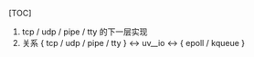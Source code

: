 [TOC]
1. tcp / udp / pipe / tty 的下一层实现
2. 关系 { tcp / udp / pipe / tty } <-> uv__io <-> { epoll / kqueue }